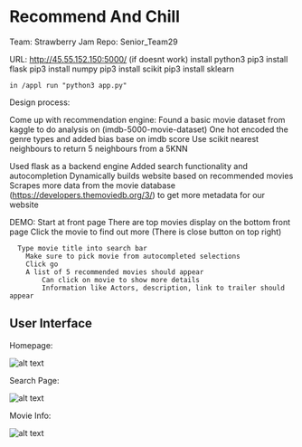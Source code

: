 # Recommend And Chill

Team: Strawberry Jam
Repo: Senior_Team29

URL: http://45.55.152.150:5000/
(if doesnt work)
	install python3
	pip3 install flask
	pip3 install numpy
	pip3 install scikit
	pip3 install sklearn

	in /appl run "python3 app.py"
Design process:

Come up with recommendation engine:
	Found a basic movie dataset from kaggle to do analysis on (imdb-5000-movie-dataset)
	One hot encoded the genre types and added bias base on imdb score
	Use scikit nearest neighbours to return 5 neighbours from a 5KNN

Used flask as a backend engine
	Added search functionality and autocompletion
	Dynamically builds website based on recommended movies
	Scrapes more data from the movie database (https://developers.themoviedb.org/3/) to get more metadata for our website
	

DEMO: Start at front page
		There are top movies display on the bottom front page
		Click the movie to find out more
			(There is close button on top right)

	  Type movie title into search bar
		Make sure to pick movie from autocompleted selections
		Click go
		A list of 5 recommended movies should appear
			Can click on movie to show more details
			Information like Actors, description, link to trailer should appear
			
## User Interface
Homepage:

![alt text](https://i.imgur.com/eGm1jVH.png)

Search Page:

![alt text](https://i.imgur.com/xNpNvLA.png)

Movie Info:

![alt text](https://i.imgur.com/ciwDV7L.png)
